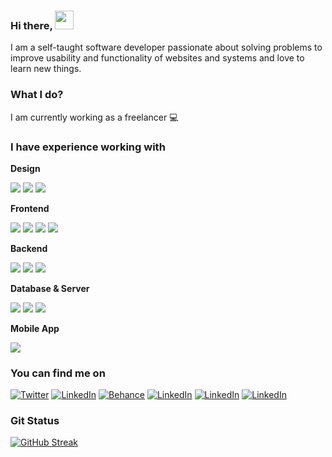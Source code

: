 ### Hi there, <img src="https://raw.githubusercontent.com/MartinHeinz/MartinHeinz/master/wave.gif" width="30px">

I am a self-taught software developer passionate about solving problems to improve usability and functionality of websites and systems and love to learn new things.

### What I do?

I am currently working as a freelancer 💻

### I have experience working with

**Design**

![](https://img.shields.io/badge/Adobe%20Illustrator-FF9A00?style=for-the-badge&logo=adobe%20illustrator&logoColor=white)
![](https://img.shields.io/badge/Adobe%20XD-FF61F6?style=for-the-badge&logo=Adobe%20XD&logoColor=white)
![](https://img.shields.io/badge/Photoshop-31A8FF?style=for-the-badge&logo=Adobe%20photoshop&logoColor=white)

**Frontend**

![](https://img.shields.io/badge/HTML-E37400?style=for-the-badge&logo=html5&logoColor=white)
![](https://img.shields.io/badge/CSS-1A73E8?style=for-the-badge&logo=css3&logoColor=white)
![](https://img.shields.io/badge/Bootstrap-563D7C?style=for-the-badge&logo=bootstrap&logoColor=white)
![](https://img.shields.io/badge/JavaScript-F7DF1E?style=for-the-badge&logo=javascript&logoColor=white)

**Backend**

![](https://img.shields.io/badge/PHP-777BB4?style=for-the-badge&logo=php&logoColor=white)
![](https://img.shields.io/badge/CodeIgniter-EF4223?style=for-the-badge&logo=codeIgniter&logoColor=white)
![](https://img.shields.io/badge/Laravel-777BB4?style=for-the-badge&logo=php&logoColor=white)

**Database & Server**

![](https://img.shields.io/badge/Apache-4285F4?style=for-the-badge&logo=apache&logoColor=white)
![](https://img.shields.io/badge/MySQL-005C84?style=for-the-badge&logo=mysql&logoColor=white)
![](https://img.shields.io/badge/firebase-ffca28?style=for-the-badge&logo=firebase&logoColor=black)

**Mobile App**

![](https://img.shields.io/badge/Flutter-4285F4?style=for-the-badge&logo=flutter&logoColor=white)

### You can find me on
[![Twitter][1.2]][1] [![LinkedIn][2.2]][2] [![Behance][3.2]][3] [![LinkedIn][4.2]][4] [![LinkedIn][5.2]][5] [![LinkedIn][6.2]][6]

<!-- Icons -->
[1.2]: https://img.shields.io/badge/Twitter-1DA1F2?style=for-the-badge&logo=twitter&logoColor=white
[2.2]: https://img.shields.io/badge/LinkedIn-0077B5?style=for-the-badge&logo=linkedin&logoColor=white
[3.2]: https://img.shields.io/badge/-Behance-blue?style=for-the-badge&logo=behance&logoColor=white 
[4.2]: https://img.shields.io/badge/Dribbble-EA4C89?style=for-the-badge&logo=dribbble&logoColor=white
[5.2]: https://img.shields.io/badge/Hashnode-2962FF?style=for-the-badge&logo=hashnode&logoColor=white
[6.2]: https://img.shields.io/badge/Codepen-000000?style=for-the-badge&logo=codepen&logoColor=white

<!-- Links to your social media accounts -->
[1]: https://twitter.com/blaw_idris
[2]: https://www.linkedin.com/in/idris-b4192999
[3]: https://www.behance.net/idrisblaw
[4]: https://dribbble.com/blawidris1
[5]: https://hashnode.com/@blawIdris
[6]: https://codepen.io/blawidris

### Git Status
[![GitHub Streak](https://github-readme-streak-stats.herokuapp.com?user=blawidris&date_format=M%20j%5B%2C%20Y%5D)](https://git.io/streak-stats)
<!--![blawidris's GitHub stats](https://github-readme-stats.vercel.app/api?username=blawidris&show_icons=true&count_private=true&theme=radical)-->
